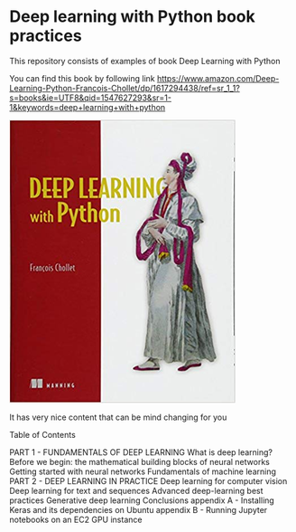 # Deep learning with Python book practices
This repository consists of examples of book Deep Learning with Python

You can find this book by following link 
https://www.amazon.com/Deep-Learning-Python-Francois-Chollet/dp/1617294438/ref=sr_1_1?s=books&ie=UTF8&qid=1547627293&sr=1-1&keywords=deep+learning+with+python

![alt text](https://github.com/azizsiyaev/deep_learning_with_python_book_practices/blob/master/cover.jpg)



It has very nice content that can be mind changing for you

Table of Contents

PART 1 - FUNDAMENTALS OF DEEP LEARNING
What is deep learning?
Before we begin: the mathematical building blocks of neural networks
Getting started with neural networks
Fundamentals of machine learning
PART 2 - DEEP LEARNING IN PRACTICE
Deep learning for computer vision
Deep learning for text and sequences
Advanced deep-learning best practices
Generative deep learning
Conclusions
appendix A - Installing Keras and its dependencies on Ubuntu
appendix B - Running Jupyter notebooks on an EC2 GPU instance
